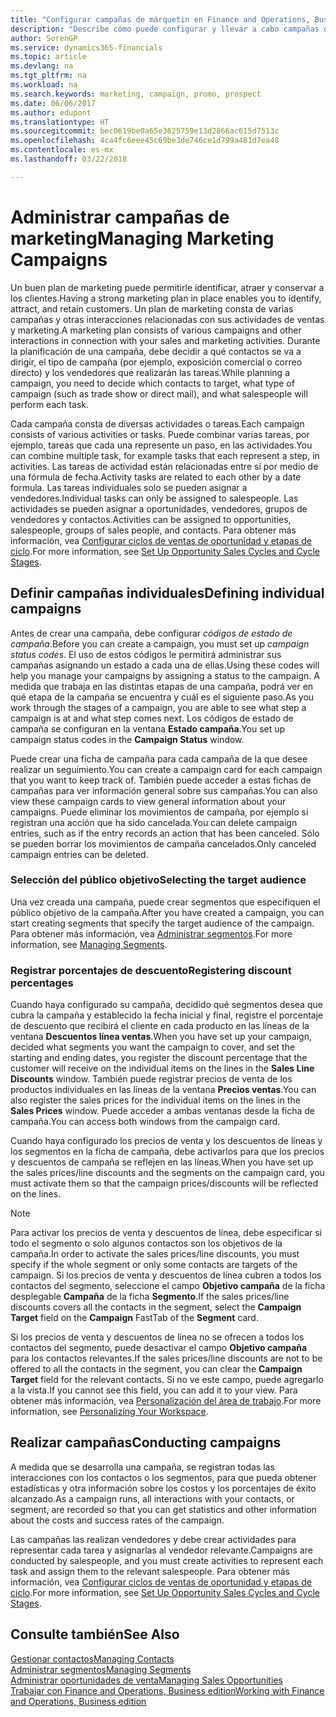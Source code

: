 ```yaml
---
title: "Configurar campañas de márquetin en Finance and Operations, Business edition | Documentos de Microsoft"
description: "Describe cómo puede configurar y llevar a cabo campañas de marketing en Finance and Operations, Business edition para ayudarle a identificar, atraer y conservar a los clientes."
author: SorenGP
ms.service: dynamics365-financials
ms.topic: article
ms.devlang: na
ms.tgt_pltfrm: na
ms.workload: na
ms.search.keywords: marketing, campaign, promo, prospect
ms.date: 06/06/2017
ms.author: edupont
ms.translationtype: HT
ms.sourcegitcommit: bec0619be0a65e3625759e13d2866ac615d7513c
ms.openlocfilehash: 4ca4fc6eee45c69be3de746ce1d799a481d7ea48
ms.contentlocale: es-mx
ms.lasthandoff: 03/22/2018

---
```

# <a name="managing-marketing-campaigns"></a><span data-ttu-id="e25ec-103">Administrar campañas de marketing</span><span class="sxs-lookup"><span data-stu-id="e25ec-103">Managing Marketing Campaigns</span></span>
<span data-ttu-id="e25ec-104">Un buen plan de marketing puede permitirle identificar, atraer y conservar a los clientes.</span><span class="sxs-lookup"><span data-stu-id="e25ec-104">Having a strong marketing plan in place enables you to identify, attract, and retain customers.</span></span> <span data-ttu-id="e25ec-105">Un plan de marketing consta de varias campañas y otras interacciones relacionadas con sus actividades de ventas y marketing.</span><span class="sxs-lookup"><span data-stu-id="e25ec-105">A marketing plan consists of various campaigns and other interactions in connection with your sales and marketing activities.</span></span> <span data-ttu-id="e25ec-106">Durante la planificación de una campaña, debe decidir a qué contactos se va a dirigir, el tipo de campaña (por ejemplo, exposición comercial o correo directo) y los vendedores que realizarán las tareas.</span><span class="sxs-lookup"><span data-stu-id="e25ec-106">While planning a campaign, you need to decide which contacts to target, what type of campaign (such as trade show or direct mail), and what salespeople will perform each task.</span></span>

<span data-ttu-id="e25ec-107">Cada campaña consta de diversas actividades o tareas.</span><span class="sxs-lookup"><span data-stu-id="e25ec-107">Each campaign consists of various activities or tasks.</span></span> <span data-ttu-id="e25ec-108">Puede combinar varias tareas, por ejemplo, tareas que cada una represente un paso, en las actividades.</span><span class="sxs-lookup"><span data-stu-id="e25ec-108">You can combine multiple task, for example tasks that each represent a step, in activities.</span></span> <span data-ttu-id="e25ec-109">Las tareas de actividad están relacionadas entre sí por medio de una fórmula de fecha.</span><span class="sxs-lookup"><span data-stu-id="e25ec-109">Activity tasks are related to each other by a date formula.</span></span> <span data-ttu-id="e25ec-110">Las tareas individuales solo se pueden asignar a vendedores.</span><span class="sxs-lookup"><span data-stu-id="e25ec-110">Individual tasks can only be assigned to salespeople.</span></span> <span data-ttu-id="e25ec-111">Las actividades se pueden asignar a oportunidades, vendedores, grupos de vendedores y contactos.</span><span class="sxs-lookup"><span data-stu-id="e25ec-111">Activities can be assigned to opportunities, salespeople, groups of sales people, and contacts.</span></span> <span data-ttu-id="e25ec-112">Para obtener más información, vea [Configurar ciclos de ventas de oportunidad y etapas de ciclo](marketing-how-setup-opportunity-sales-cycles-stages.md).</span><span class="sxs-lookup"><span data-stu-id="e25ec-112">For more information, see [Set Up Opportunity Sales Cycles and Cycle Stages](marketing-how-setup-opportunity-sales-cycles-stages.md).</span></span>

## <a name="defining-individual-campaigns"></a><span data-ttu-id="e25ec-113">Definir campañas individuales</span><span class="sxs-lookup"><span data-stu-id="e25ec-113">Defining individual campaigns</span></span>
<span data-ttu-id="e25ec-114">Antes de crear una campaña, debe configurar *códigos de estado de campaña*.</span><span class="sxs-lookup"><span data-stu-id="e25ec-114">Before you can create a campaign, you must set up *campaign status codes*.</span></span> <span data-ttu-id="e25ec-115">El uso de estos códigos le permitirá administrar sus campañas asignando un estado a cada una de ellas.</span><span class="sxs-lookup"><span data-stu-id="e25ec-115">Using these codes will help you manage your campaigns by assigning a status to the campaign.</span></span> <span data-ttu-id="e25ec-116">A medida que trabaja en las distintas etapas de una campaña, podrá ver en qué etapa de la campaña se encuentra y cuál es el siguiente paso.</span><span class="sxs-lookup"><span data-stu-id="e25ec-116">As you work through the stages of a campaign, you are able to see what step a campaign is at and what step comes next.</span></span> <span data-ttu-id="e25ec-117">Los códigos de estado de campaña se configuran en la ventana **Estado campaña**.</span><span class="sxs-lookup"><span data-stu-id="e25ec-117">You set up campaign status codes in the **Campaign Status** window.</span></span>

<span data-ttu-id="e25ec-118">Puede crear una ficha de campaña para cada campaña de la que desee realizar un seguimiento.</span><span class="sxs-lookup"><span data-stu-id="e25ec-118">You can create a campaign card for each campaign that you want to keep track of.</span></span> <span data-ttu-id="e25ec-119">También puede acceder a estas fichas de campañas para ver información general sobre sus campañas.</span><span class="sxs-lookup"><span data-stu-id="e25ec-119">You can also view these campaign cards to view general information about your campaigns.</span></span>
<span data-ttu-id="e25ec-120">Puede eliminar los movimientos de campaña, por ejemplo si registran una acción que ha sido cancelada.</span><span class="sxs-lookup"><span data-stu-id="e25ec-120">You can delete campaign entries, such as if the entry records an action that has been canceled.</span></span> <span data-ttu-id="e25ec-121">Sólo se pueden borrar los movimientos de campaña cancelados.</span><span class="sxs-lookup"><span data-stu-id="e25ec-121">Only canceled campaign entries can be deleted.</span></span>

### <a name="selecting-the-target-audience"></a><span data-ttu-id="e25ec-122">Selección del público objetivo</span><span class="sxs-lookup"><span data-stu-id="e25ec-122">Selecting the target audience</span></span>
<span data-ttu-id="e25ec-123">Una vez creada una campaña, puede crear segmentos que especifiquen el público objetivo de la campaña.</span><span class="sxs-lookup"><span data-stu-id="e25ec-123">After you have created a campaign, you can start creating segments that specify the target audience of the campaign.</span></span> <span data-ttu-id="e25ec-124">Para obtener más información, vea [Administrar segmentos](marketing-segments.md).</span><span class="sxs-lookup"><span data-stu-id="e25ec-124">For more information, see [Managing Segments](marketing-segments.md).</span></span>

### <a name="registering-discount-percentages"></a><span data-ttu-id="e25ec-125">Registrar porcentajes de descuento</span><span class="sxs-lookup"><span data-stu-id="e25ec-125">Registering discount percentages</span></span>
<span data-ttu-id="e25ec-126">Cuando haya configurado su campaña, decidido qué segmentos desea que cubra la campaña y establecido la fecha inicial y final, registre el porcentaje de descuento que recibirá el cliente en cada producto en las líneas de la ventana **Descuentos línea ventas**.</span><span class="sxs-lookup"><span data-stu-id="e25ec-126">When you have set up your campaign, decided what segments you want the campaign to cover, and set the starting and ending dates, you register the discount percentage that the customer will receive on the individual items on the lines in the **Sales Line Discounts** window.</span></span> <span data-ttu-id="e25ec-127">También puede registrar precios de venta de los productos individuales en las líneas de la ventana **Precios ventas**.</span><span class="sxs-lookup"><span data-stu-id="e25ec-127">You can also register the sales prices for the individual items on the lines in the **Sales Prices** window.</span></span> <span data-ttu-id="e25ec-128">Puede acceder a ambas ventanas desde la ficha de campaña.</span><span class="sxs-lookup"><span data-stu-id="e25ec-128">You can access both windows from the campaign card.</span></span>

 <span data-ttu-id="e25ec-129">Cuando haya configurado los precios de venta y los descuentos de líneas y los segmentos en la ficha de campaña, debe activarlos para que los precios y descuentos de campaña se reflejen en las líneas.</span><span class="sxs-lookup"><span data-stu-id="e25ec-129">When you have set up the sales prices/line discounts and the segments on the campaign card, you must activate them so that the campaign prices/discounts will be reflected on the lines.</span></span>

> [!NOTE]  
>   <span data-ttu-id="e25ec-130">Para activar los precios de venta y descuentos de línea, debe especificar si todo el segmento o solo algunos contactos son los objetivos de la campaña.</span><span class="sxs-lookup"><span data-stu-id="e25ec-130">In order to activate the sales prices/line discounts, you must specify if the whole segment or only some contacts are targets of the campaign.</span></span> <span data-ttu-id="e25ec-131">Si los precios de venta y descuentos de línea cubren a todos los contactos del segmento, seleccione el campo **Objetivo campaña** de la ficha desplegable **Campaña** de la ficha **Segmento**.</span><span class="sxs-lookup"><span data-stu-id="e25ec-131">If the sales prices/line discounts covers all the contacts in the segment, select the **Campaign Target** field on the **Campaign** FastTab of the **Segment** card.</span></span>

<span data-ttu-id="e25ec-132">Si los precios de venta y descuentos de línea no se ofrecen a todos los contactos del segmento, puede desactivar el campo **Objetivo campaña** para los contactos relevantes.</span><span class="sxs-lookup"><span data-stu-id="e25ec-132">If the sales prices/line discounts are not to be offered to all the contacts in the segment, you can clear the **Campaign Target** field for the relevant contacts.</span></span> <span data-ttu-id="e25ec-133">Si no ve este campo, puede agregarlo a la vista.</span><span class="sxs-lookup"><span data-stu-id="e25ec-133">If you cannot see this field, you can add it to your view.</span></span> <span data-ttu-id="e25ec-134">Para obtener más información, vea [Personalización del área de trabajo](ui-personalization-user.md).</span><span class="sxs-lookup"><span data-stu-id="e25ec-134">For more information, see [Personalizing Your Workspace](ui-personalization-user.md).</span></span>

## <a name="conducting-campaigns"></a><span data-ttu-id="e25ec-135">Realizar campañas</span><span class="sxs-lookup"><span data-stu-id="e25ec-135">Conducting campaigns</span></span>
<span data-ttu-id="e25ec-136">A medida que se desarrolla una campaña, se registran todas las interacciones con los contactos o los segmentos, para que pueda obtener estadísticas y otra información sobre los costos y los porcentajes de éxito alcanzado.</span><span class="sxs-lookup"><span data-stu-id="e25ec-136">As a campaign runs, all interactions with your contacts, or segment, are recorded so that you can get statistics and other information about the costs and success rates of the campaign.</span></span>

<span data-ttu-id="e25ec-137">Las campañas las realizan vendedores y debe crear actividades para representar cada tarea y asignarlas al vendedor relevante.</span><span class="sxs-lookup"><span data-stu-id="e25ec-137">Campaigns are conducted by salespeople, and you must create activities to represent each task and assign them to the relevant salespeople.</span></span> <span data-ttu-id="e25ec-138">Para obtener más información, vea [Configurar ciclos de ventas de oportunidad y etapas de ciclo](marketing-how-setup-opportunity-sales-cycles-stages.md).</span><span class="sxs-lookup"><span data-stu-id="e25ec-138">For more information, see [Set Up Opportunity Sales Cycles and Cycle Stages](marketing-how-setup-opportunity-sales-cycles-stages.md).</span></span>

## <a name="see-also"></a><span data-ttu-id="e25ec-139">Consulte también</span><span class="sxs-lookup"><span data-stu-id="e25ec-139">See Also</span></span>
[<span data-ttu-id="e25ec-140">Gestionar contactos</span><span class="sxs-lookup"><span data-stu-id="e25ec-140">Managing Contacts</span></span>](marketing-contacts.md)  
[<span data-ttu-id="e25ec-141">Administrar segmentos</span><span class="sxs-lookup"><span data-stu-id="e25ec-141">Managing Segments</span></span>](marketing-segments.md)  
[<span data-ttu-id="e25ec-142">Administrar oportunidades de venta</span><span class="sxs-lookup"><span data-stu-id="e25ec-142">Managing Sales Opportunities</span></span>](marketing-manage-sales-opportunities.md)  
[<span data-ttu-id="e25ec-143">Trabajar con Finance and Operations, Business edition</span><span class="sxs-lookup"><span data-stu-id="e25ec-143">Working with Finance and Operations, Business edition</span></span>](ui-work-product.md)  

